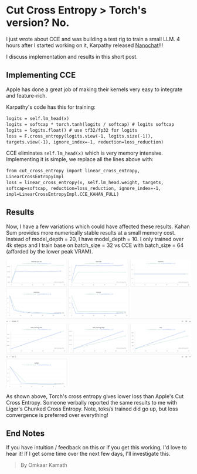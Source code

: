 # Cut Cross Entropy > Torch's version? No.

I just wrote about CCE and was building a test rig to train a small LLM. 4 hours after I started working on it, Karpathy released [Nanochat](https://github.com/karpathy/nanochat)!!! 

I discuss implementation and results in this short post.

## Implementing CCE

Apple has done a great job of making their kernels very easy to integrate and feature-rich.

Karpathy's code has this for training:
```
logits = self.lm_head(x)
logits = softcap * torch.tanh(logits / softcap) # logits softcap
logits = logits.float() # use tf32/fp32 for logits
loss = F.cross_entropy(logits.view(-1, logits.size(-1)), targets.view(-1), ignore_index=-1, reduction=loss_reduction)
```

CCE eliminates `self.lm_head(x)` which is very memory intensive. Implementing it is simple, we replace all the lines above with:
```
from cut_cross_entropy import linear_cross_entropy, LinearCrossEntropyImpl
loss = linear_cross_entropy(x, self.lm_head.weight, targets, softcap=softcap, reduction=loss_reduction, ignore_index=-1, impl=LinearCrossEntropyImpl.CCE_KAHAN_FULL)
```

## Results

Now, I have a few variations which could have affected these results. Kahan Sum provides more numerically stable results at a small memory cost. Instead of model_depth = 20, I have model_depth = 10. I only trained over 4k steps and I train base on batch_size = 32 vs CCE with batch_size = 64 (afforded by the lower peak VRAM).

![CCE Run](https://raw.githubusercontent.com/omkaark/omkaark.github.io/refs/heads/main/public/9-cce-impl/cce-run.png?raw=true)

As shown above, Torch's cross entropy gives lower loss than Apple's Cut Cross Entropy. Someone verbally reported the same results to me with Liger's Chunked Cross Entropy. Note, toks/s trained did go up, but loss convergence is preferred over everything!

## End Notes

If you have intuition / feedback on this or if you get this working, I'd love to hear it! If I get some time over the next few days, I'll investigate this.

> By Omkaar Kamath